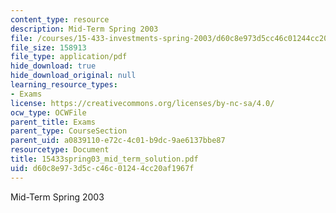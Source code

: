 ```yaml
---
content_type: resource
description: Mid-Term Spring 2003
file: /courses/15-433-investments-spring-2003/d60c8e973d5cc46c01244cc20af1967f_15433spring03_mid_term_solution.pdf
file_size: 158913
file_type: application/pdf
hide_download: true
hide_download_original: null
learning_resource_types:
- Exams
license: https://creativecommons.org/licenses/by-nc-sa/4.0/
ocw_type: OCWFile
parent_title: Exams
parent_type: CourseSection
parent_uid: a0839110-e72c-4c01-b9dc-9ae6137bbe87
resourcetype: Document
title: 15433spring03_mid_term_solution.pdf
uid: d60c8e97-3d5c-c46c-0124-4cc20af1967f
---
```

Mid-Term Spring 2003